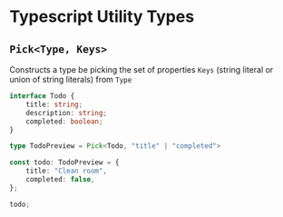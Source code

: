# Typescript Utility Types

## `Pick<Type, Keys>`
Constructs a type be picking the set of properties `Keys` (string literal or union of string literals) from `Type`

```ts
interface Todo {
	title: string;
	description: string;
	completed: boolean;
}

type TodoPreview = Pick<Todo, "title" | "completed">

const todo: TodoPreview = {
	title: "Clean room",
	completed: false,
};

todo;
```
